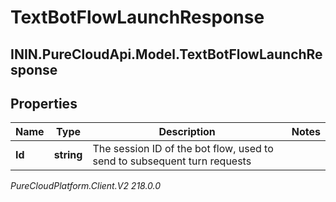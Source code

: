 # TextBotFlowLaunchResponse

## ININ.PureCloudApi.Model.TextBotFlowLaunchResponse

## Properties

|Name | Type | Description | Notes|
|------------ | ------------- | ------------- | -------------|
| **Id** | **string** | The session ID of the bot flow, used to send to subsequent turn requests | |



_PureCloudPlatform.Client.V2 218.0.0_
